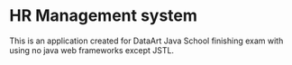 # HR Management system
This is an application created for DataArt Java School finishing exam 
with using no java web frameworks except JSTL.
